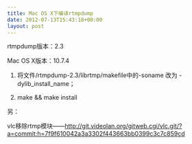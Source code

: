 ```yaml
---
title: Mac OS X下编译rtmpdump
date: 2012-07-13T15:43:18+00:00
layout: post
---
```

rtmpdump版本：2.3
  
Mac OS X版本：10.7.4

1. 将文件/rtmpdump-2.3/librtmp/makefile中的-soname 改为 -dylib\_install\_name；
  
2. make && make install

另：
  
vlc移除rtmp模块——http://git.videolan.org/gitweb.cgi/vlc.git/?a=commit;h=7f9f610042a3a3302f443663bb0399c3c7c859cd
